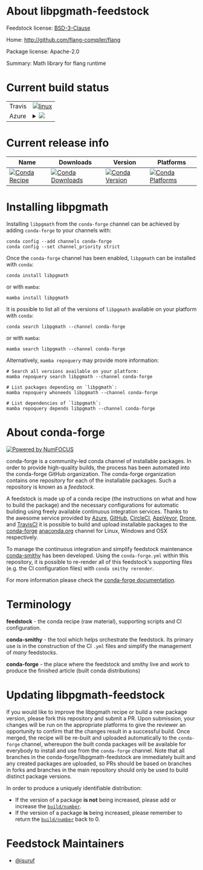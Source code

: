 About libpgmath-feedstock
=========================

Feedstock license: [BSD-3-Clause](https://github.com/conda-forge/libpgmath-feedstock/blob/main/LICENSE.txt)

Home: http://github.com/flang-compiler/flang

Package license: Apache-2.0

Summary: Math library for flang runtime

Current build status
====================


<table><tr>
    <td>Travis</td>
    <td>
      <a href="https://app.travis-ci.com/conda-forge/libpgmath-feedstock">
        <img alt="linux" src="https://img.shields.io/travis/com/conda-forge/libpgmath-feedstock/main.svg?label=Linux">
      </a>
    </td>
  </tr>
    
  <tr>
    <td>Azure</td>
    <td>
      <details>
        <summary>
          <a href="https://dev.azure.com/conda-forge/feedstock-builds/_build/latest?definitionId=7381&branchName=main">
            <img src="https://dev.azure.com/conda-forge/feedstock-builds/_apis/build/status/libpgmath-feedstock?branchName=main">
          </a>
        </summary>
        <table>
          <thead><tr><th>Variant</th><th>Status</th></tr></thead>
          <tbody><tr>
              <td>linux_64</td>
              <td>
                <a href="https://dev.azure.com/conda-forge/feedstock-builds/_build/latest?definitionId=7381&branchName=main">
                  <img src="https://dev.azure.com/conda-forge/feedstock-builds/_apis/build/status/libpgmath-feedstock?branchName=main&jobName=linux&configuration=linux%20linux_64_" alt="variant">
                </a>
              </td>
            </tr><tr>
              <td>linux_aarch64</td>
              <td>
                <a href="https://dev.azure.com/conda-forge/feedstock-builds/_build/latest?definitionId=7381&branchName=main">
                  <img src="https://dev.azure.com/conda-forge/feedstock-builds/_apis/build/status/libpgmath-feedstock?branchName=main&jobName=linux&configuration=linux%20linux_aarch64_" alt="variant">
                </a>
              </td>
            </tr><tr>
              <td>linux_ppc64le</td>
              <td>
                <a href="https://dev.azure.com/conda-forge/feedstock-builds/_build/latest?definitionId=7381&branchName=main">
                  <img src="https://dev.azure.com/conda-forge/feedstock-builds/_apis/build/status/libpgmath-feedstock?branchName=main&jobName=linux&configuration=linux%20linux_ppc64le_" alt="variant">
                </a>
              </td>
            </tr><tr>
              <td>osx_64</td>
              <td>
                <a href="https://dev.azure.com/conda-forge/feedstock-builds/_build/latest?definitionId=7381&branchName=main">
                  <img src="https://dev.azure.com/conda-forge/feedstock-builds/_apis/build/status/libpgmath-feedstock?branchName=main&jobName=osx&configuration=osx%20osx_64_" alt="variant">
                </a>
              </td>
            </tr><tr>
              <td>win_64</td>
              <td>
                <a href="https://dev.azure.com/conda-forge/feedstock-builds/_build/latest?definitionId=7381&branchName=main">
                  <img src="https://dev.azure.com/conda-forge/feedstock-builds/_apis/build/status/libpgmath-feedstock?branchName=main&jobName=win&configuration=win%20win_64_" alt="variant">
                </a>
              </td>
            </tr>
          </tbody>
        </table>
      </details>
    </td>
  </tr>
</table>

Current release info
====================

| Name | Downloads | Version | Platforms |
| --- | --- | --- | --- |
| [![Conda Recipe](https://img.shields.io/badge/recipe-libpgmath-green.svg)](https://anaconda.org/conda-forge/libpgmath) | [![Conda Downloads](https://img.shields.io/conda/dn/conda-forge/libpgmath.svg)](https://anaconda.org/conda-forge/libpgmath) | [![Conda Version](https://img.shields.io/conda/vn/conda-forge/libpgmath.svg)](https://anaconda.org/conda-forge/libpgmath) | [![Conda Platforms](https://img.shields.io/conda/pn/conda-forge/libpgmath.svg)](https://anaconda.org/conda-forge/libpgmath) |

Installing libpgmath
====================

Installing `libpgmath` from the `conda-forge` channel can be achieved by adding `conda-forge` to your channels with:

```
conda config --add channels conda-forge
conda config --set channel_priority strict
```

Once the `conda-forge` channel has been enabled, `libpgmath` can be installed with `conda`:

```
conda install libpgmath
```

or with `mamba`:

```
mamba install libpgmath
```

It is possible to list all of the versions of `libpgmath` available on your platform with `conda`:

```
conda search libpgmath --channel conda-forge
```

or with `mamba`:

```
mamba search libpgmath --channel conda-forge
```

Alternatively, `mamba repoquery` may provide more information:

```
# Search all versions available on your platform:
mamba repoquery search libpgmath --channel conda-forge

# List packages depending on `libpgmath`:
mamba repoquery whoneeds libpgmath --channel conda-forge

# List dependencies of `libpgmath`:
mamba repoquery depends libpgmath --channel conda-forge
```


About conda-forge
=================

[![Powered by
NumFOCUS](https://img.shields.io/badge/powered%20by-NumFOCUS-orange.svg?style=flat&colorA=E1523D&colorB=007D8A)](https://numfocus.org)

conda-forge is a community-led conda channel of installable packages.
In order to provide high-quality builds, the process has been automated into the
conda-forge GitHub organization. The conda-forge organization contains one repository
for each of the installable packages. Such a repository is known as a *feedstock*.

A feedstock is made up of a conda recipe (the instructions on what and how to build
the package) and the necessary configurations for automatic building using freely
available continuous integration services. Thanks to the awesome service provided by
[Azure](https://azure.microsoft.com/en-us/services/devops/), [GitHub](https://github.com/),
[CircleCI](https://circleci.com/), [AppVeyor](https://www.appveyor.com/),
[Drone](https://cloud.drone.io/welcome), and [TravisCI](https://travis-ci.com/)
it is possible to build and upload installable packages to the
[conda-forge](https://anaconda.org/conda-forge) [anaconda.org](https://anaconda.org/)
channel for Linux, Windows and OSX respectively.

To manage the continuous integration and simplify feedstock maintenance
[conda-smithy](https://github.com/conda-forge/conda-smithy) has been developed.
Using the ``conda-forge.yml`` within this repository, it is possible to re-render all of
this feedstock's supporting files (e.g. the CI configuration files) with ``conda smithy rerender``.

For more information please check the [conda-forge documentation](https://conda-forge.org/docs/).

Terminology
===========

**feedstock** - the conda recipe (raw material), supporting scripts and CI configuration.

**conda-smithy** - the tool which helps orchestrate the feedstock.
                   Its primary use is in the construction of the CI ``.yml`` files
                   and simplify the management of *many* feedstocks.

**conda-forge** - the place where the feedstock and smithy live and work to
                  produce the finished article (built conda distributions)


Updating libpgmath-feedstock
============================

If you would like to improve the libpgmath recipe or build a new
package version, please fork this repository and submit a PR. Upon submission,
your changes will be run on the appropriate platforms to give the reviewer an
opportunity to confirm that the changes result in a successful build. Once
merged, the recipe will be re-built and uploaded automatically to the
`conda-forge` channel, whereupon the built conda packages will be available for
everybody to install and use from the `conda-forge` channel.
Note that all branches in the conda-forge/libpgmath-feedstock are
immediately built and any created packages are uploaded, so PRs should be based
on branches in forks and branches in the main repository should only be used to
build distinct package versions.

In order to produce a uniquely identifiable distribution:
 * If the version of a package **is not** being increased, please add or increase
   the [``build/number``](https://docs.conda.io/projects/conda-build/en/latest/resources/define-metadata.html#build-number-and-string).
 * If the version of a package **is** being increased, please remember to return
   the [``build/number``](https://docs.conda.io/projects/conda-build/en/latest/resources/define-metadata.html#build-number-and-string)
   back to 0.

Feedstock Maintainers
=====================

* [@isuruf](https://github.com/isuruf/)

